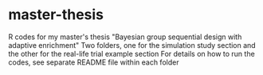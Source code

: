 # master-thesis
R codes for my master's thesis "Bayesian group sequential design with adaptive enrichment"
Two folders, one for the simulation study section and the other for the real-life trial example section
For details on how to run the codes, see separate README file within each folder
